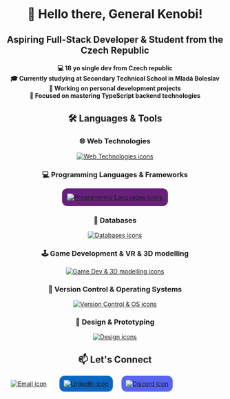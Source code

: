 <h1 align="center">👋 Hello there, General Kenobi!</h1>
<h2 align="center">Aspiring Full-Stack Developer & Student from the Czech Republic</h2>

<h4 align="center">
  💻 18 yo single dev from Czech republic <br/>
  🎓 <strong>Currently studying at Secondary Technical School in Mladá Boleslav</strong><br/>
  🔧 Working on personal development projects<br/>
  🚀 Focused on mastering <strong>TypeScript backend technologies</strong>
</h4>

<h2 align="center">🛠️ Languages & Tools</h2>

<h3 align="center">🌐 Web Technologies</h3>
<p align="center">
  <a href="https://skillicons.dev" title="Skill Icons">
    <img src="https://skillicons.dev/icons?i=html,css,scss,js,ts,react,express,nodejs,json&size=60" alt="Web Technologies icons" />
  </a>
</p>

<h3 align="center">💻 Programming Languages & Frameworks</h3>
<p align="center">
  <a href="https://skillicons.dev" title="Skill Icons">
    <img src="https://skillicons.dev/icons?i=python,cs,java,dotnet&size=60" alt="Programming Languages icons" style="background:#68217a; border-radius:12px; padding:12px;" />
  </a>
</p>

<h3 align="center">💾 Databases</h3>
<p align="center">
  <a href="https://skillicons.dev" title="Skill Icons">
    <img src="https://skillicons.dev/icons?i=mongodb,mysql&size=60" alt="Databases icons" />
  </a>
</p>

<h3 align="center">🕹️ Game Development & VR & 3D modelling</h3>
<p align="center">
  <a href="https://skillicons.dev" title="Skill Icons">
    <img src="https://skillicons.dev/icons?i=unreal,blender&size=60" alt="Game Dev & 3D modelling icons" />
  </a>
</p>

<h3 align="center">🔧 Version Control & Operating Systems</h3>
<p align="center">
  <a href="https://skillicons.dev" title="Skill Icons">
    <img src="https://skillicons.dev/icons?i=git,linux&size=60" alt="Version Control & OS icons" />
  </a>
</p>

<h3 align="center">🎨 Design & Prototyping</h3>
<p align="center">
  <a href="https://skillicons.dev" title="Skill Icons">
    <img src="https://skillicons.dev/icons?i=figma&size=60" alt="Design icons" />
  </a>
</p>

<h2 align="center">📫 Let's Connect</h2>

<p align="center" style="display:flex; gap:20px;">
  <a href="mailto:ofila12@seznam.cz" title="Email" target="_blank" rel="noopener noreferrer" style="background:#fff; border-radius:12px; padding:10px; display:flex; align-items:center;">
    <img src="https://skillicons.dev/icons?i=gmail&size=60" alt="Email icon" />
  </a>
  <a href="https://www.linkedin.com/in/ond%C5%99ej-f%C3%ADla-4043272a5/" title="LinkedIn" target="_blank" rel="noopener noreferrer" style="background:#0A66C2; border-radius:12px; padding:10px; display:flex; align-items:center;">
    <img src="https://skillicons.dev/icons?i=linkedin&size=60" alt="LinkedIn icon" style="filter: brightness(100%) invert(0);" />
  </a>
  <a href="https://discord.com/users/xxxondraxxx" title="Discord" target="_blank" rel="noopener noreferrer" style="background:#5865F2; border-radius:12px; padding:10px; display:flex; align-items:center;">
    <img src="https://skillicons.dev/icons?i=discord&size=60" alt="Discord icon" style="filter: brightness(100%) invert(0);" />
  </a>
</p>
